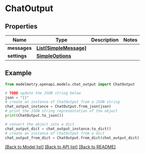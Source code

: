 # ChatOutput


## Properties

Name | Type | Description | Notes
------------ | ------------- | ------------- | -------------
**messages** | [**List[SimpleMessage]**](SimpleMessage.md) |  | 
**settings** | [**SimpleOptions**](SimpleOptions.md) |  | 

## Example

```python
from modelmetry.openapi.models.chat_output import ChatOutput

# TODO update the JSON string below
json = "{}"
# create an instance of ChatOutput from a JSON string
chat_output_instance = ChatOutput.from_json(json)
# print the JSON string representation of the object
print(ChatOutput.to_json())

# convert the object into a dict
chat_output_dict = chat_output_instance.to_dict()
# create an instance of ChatOutput from a dict
chat_output_from_dict = ChatOutput.from_dict(chat_output_dict)
```
[[Back to Model list]](../README.md#documentation-for-models) [[Back to API list]](../README.md#documentation-for-api-endpoints) [[Back to README]](../README.md)


